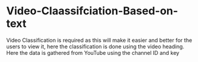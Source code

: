 # Video-Claassifciation-Based-on-text
Video Classification is required as this will make it easier and better for the users to view it, here the classification is done using the video heading. Here the data is gathered from YouTube using the channel ID and key
